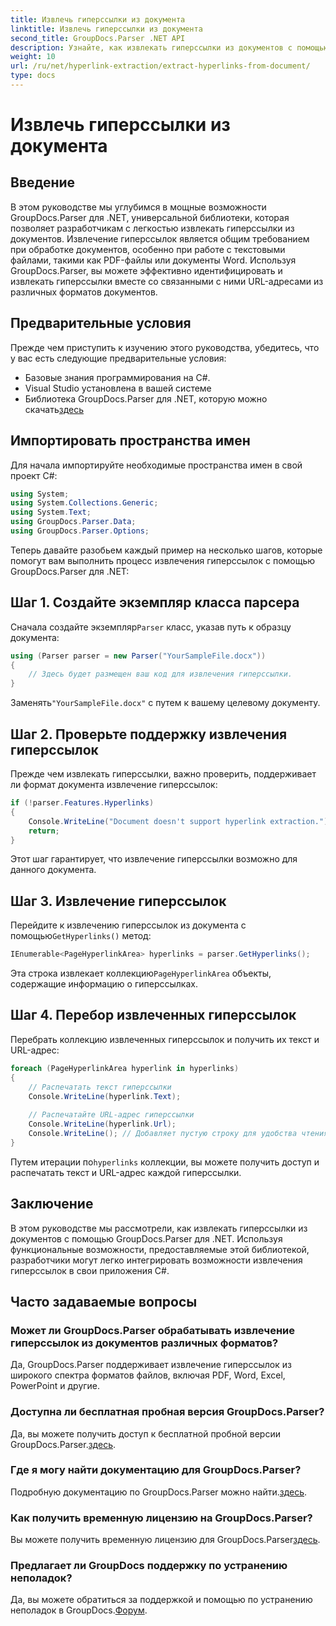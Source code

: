 ```yaml
---
title: Извлечь гиперссылки из документа
linktitle: Извлечь гиперссылки из документа
second_title: GroupDocs.Parser .NET API
description: Узнайте, как извлекать гиперссылки из документов с помощью GroupDocs.Parser для .NET. Улучшите свои приложения C# с помощью этого простого руководства.
weight: 10
url: /ru/net/hyperlink-extraction/extract-hyperlinks-from-document/
type: docs
---
```

# Извлечь гиперссылки из документа

## Введение
В этом руководстве мы углубимся в мощные возможности GroupDocs.Parser для .NET, универсальной библиотеки, которая позволяет разработчикам с легкостью извлекать гиперссылки из документов. Извлечение гиперссылок является общим требованием при обработке документов, особенно при работе с текстовыми файлами, такими как PDF-файлы или документы Word. Используя GroupDocs.Parser, вы можете эффективно идентифицировать и извлекать гиперссылки вместе со связанными с ними URL-адресами из различных форматов документов.
## Предварительные условия
Прежде чем приступить к изучению этого руководства, убедитесь, что у вас есть следующие предварительные условия:
- Базовые знания программирования на C#.
- Visual Studio установлена в вашей системе
-  Библиотека GroupDocs.Parser для .NET, которую можно скачать[здесь](https://releases.groupdocs.com/parser/net/)
## Импортировать пространства имен
Для начала импортируйте необходимые пространства имен в свой проект C#:
```csharp
using System;
using System.Collections.Generic;
using System.Text;
using GroupDocs.Parser.Data;
using GroupDocs.Parser.Options;
```

Теперь давайте разобьем каждый пример на несколько шагов, которые помогут вам выполнить процесс извлечения гиперссылок с помощью GroupDocs.Parser для .NET:
## Шаг 1. Создайте экземпляр класса парсера
 Сначала создайте экземпляр`Parser` класс, указав путь к образцу документа:
```csharp
using (Parser parser = new Parser("YourSampleFile.docx"))
{
    // Здесь будет размещен ваш код для извлечения гиперссылки.
}
```
 Заменять`"YourSampleFile.docx"` с путем к вашему целевому документу.
## Шаг 2. Проверьте поддержку извлечения гиперссылок
Прежде чем извлекать гиперссылки, важно проверить, поддерживает ли формат документа извлечение гиперссылок:
```csharp
if (!parser.Features.Hyperlinks)
{
    Console.WriteLine("Document doesn't support hyperlink extraction.");
    return;
}
```
Этот шаг гарантирует, что извлечение гиперссылки возможно для данного документа.
## Шаг 3. Извлечение гиперссылок
 Перейдите к извлечению гиперссылок из документа с помощью`GetHyperlinks()` метод:
```csharp
IEnumerable<PageHyperlinkArea> hyperlinks = parser.GetHyperlinks();
```
 Эта строка извлекает коллекцию`PageHyperlinkArea` объекты, содержащие информацию о гиперссылках.
## Шаг 4. Перебор извлеченных гиперссылок
Перебрать коллекцию извлеченных гиперссылок и получить их текст и URL-адрес:
```csharp
foreach (PageHyperlinkArea hyperlink in hyperlinks)
{
    // Распечатать текст гиперссылки
    Console.WriteLine(hyperlink.Text);
    
    // Распечатайте URL-адрес гиперссылки
    Console.WriteLine(hyperlink.Url);
    Console.WriteLine(); // Добавляет пустую строку для удобства чтения.
}
```
Путем итерации по`hyperlinks` коллекции, вы можете получить доступ и распечатать текст и URL-адрес каждой гиперссылки.
## Заключение
В этом руководстве мы рассмотрели, как извлекать гиперссылки из документов с помощью GroupDocs.Parser для .NET. Используя функциональные возможности, предоставляемые этой библиотекой, разработчики могут легко интегрировать возможности извлечения гиперссылок в свои приложения C#.

## Часто задаваемые вопросы
### Может ли GroupDocs.Parser обрабатывать извлечение гиперссылок из документов различных форматов?
Да, GroupDocs.Parser поддерживает извлечение гиперссылок из широкого спектра форматов файлов, включая PDF, Word, Excel, PowerPoint и другие.
### Доступна ли бесплатная пробная версия GroupDocs.Parser?
 Да, вы можете получить доступ к бесплатной пробной версии GroupDocs.Parser.[здесь](https://releases.groupdocs.com/).
### Где я могу найти документацию для GroupDocs.Parser?
 Подробную документацию по GroupDocs.Parser можно найти.[здесь](https://tutorials.groupdocs.com/parser/net/).
### Как получить временную лицензию на GroupDocs.Parser?
 Вы можете получить временную лицензию для GroupDocs.Parser[здесь](https://purchase.groupdocs.com/temporary-license/).
### Предлагает ли GroupDocs поддержку по устранению неполадок?
 Да, вы можете обратиться за поддержкой и помощью по устранению неполадок в GroupDocs.[Форум](https://forum.groupdocs.com/c/parser/17).